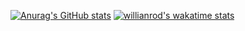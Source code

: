 [![Anurag's GitHub stats](https://github-readme-stats.vercel.app/api?username=Tsuiya)](https://github.com/anuraghazra/github-readme-stats)
[![willianrod's wakatime stats](https://github-readme-stats.vercel.app/api/wakatime?username=Tsuiya)](https://github.com/anuraghazra/github-readme-stats)
